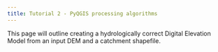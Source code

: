 ```yaml
---
title: Tutorial 2 - PyQGIS processing algorithms
---
```



This page will outline creating a hydrologically correct Digital Elevation Model from an input DEM and a catchment shapefile.
